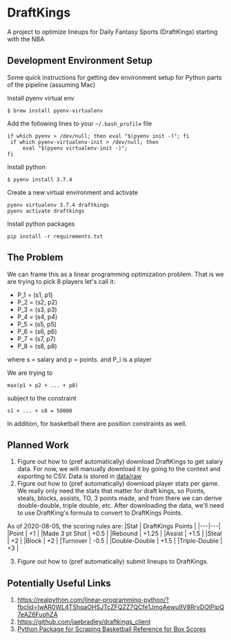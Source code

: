 # DraftKings

A project to optimize lineups for Daily Fantasy Sports (DraftKings) starting with the NBA

## Development Environment Setup
Some quick instructions for getting dev environment setup for Python parts of the pipeline (assuming Mac)

Install pyenv virtual env
```
$ brew install pyenv-virtualenv
```

Add the following lines to your `~/.bash_profile` file
```
if which pyenv > /dev/null; then eval "$(pyenv init -)"; fi                                       
 if which pyenv-virtualenv-init > /dev/null; then
     eval "$(pyenv virtualenv-init -)";
fi
```

Install python
```
$ pyenv install 3.7.4
```

Create a new virtual environment and activate
```
pyenv virtualenv 3.7.4 draftkings
pyenv activate draftkings
```

Install python packages
```
pip install -r requirements.txt
```

## The Problem
We can frame this as a linear programming optimization problem. That is we are trying to pick 8 players let's call it:

- P_1 = (s1, p1)
- P_2 = (s2, p2)
- P_3 = (s3, p3)
- P_4 = (s4, p4)
- P_5 = (s5, p5)
- P_6 = (s6, p6)
- P_7 = (s7, p7)
- P_8 = (s8, p8)

where s = salary and p = points. and P_i is a player

We are trying to 

```
max(p1 + p2 + ... + p8)
```

subject to the constraint

```
s1 + ... + s8 = 50000
```

In addition, for basketball there are position constraints as well.

## Planned Work
1. Figure out how to (pref automatically) download DraftKings to get salary data. For now, we will manually download it by going to the context and exporting to CSV. Data is stored in [data/raw](./data/raw)
2. Figure out how to (pref automatically) download player stats per game. We really only need the stats that matter for draft kings, so Points, steals, blocks, assists, TO, 3 points made, and from there we can derive double-double, triple double, etc. After downloading the data, we'll need to use DraftKing's formula to convert to DraftKings Points.

As of 2020-08-05, the scoring rules are:
|Stat   | DraftKings Points   |
|---|---|
|Point   | +1  |
|Made 3 pt Shot   | +0.5  |
|Rebound   | +1.25  |
|Assist   | +1.5  |
|Steal   | +2  |
|Block   | +2  |
|Turnover   | -0.5  |
|Double-Double   | +1.5  |
|Triple-Double   | +3  |

3. Figure out how to (pref automatically) submit lineups to DraftKings.

## Potentially Useful Links
1. https://realpython.com/linear-programming-python/?fbclid=IwAR0WL4TShqaOHSJTcZFQZZ7QCfe1JmgAewu9V8RrvDOlPipQ7eAZ6FuohZA
2. https://github.com/jaebradley/draftkings_client
3. [Python Package for Scraping Basketball Reference for Box Scores](https://github.com/jaebradley/basketball_reference_web_scraper)
